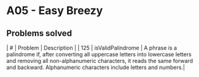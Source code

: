 # A05 - Easy Breezy
## Problems solved
| # | Problem    | Description |
| 125 | isValidPalindrome | A phrase is a palindrome if, after converting all uppercase letters into lowercase letters and removing all non-alphanumeric characters, it reads the same forward and backward. Alphanumeric characters include letters and numbers.|

